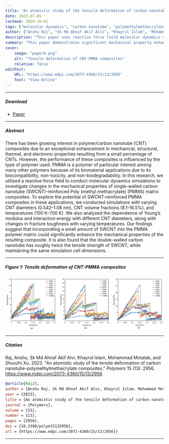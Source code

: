 ```yaml
---
title: "An atomistic study of the tensile deformation of carbon nanotube-polymethylmethacrylate composites" 
date: 2023-07-05
lastmod: 2024-10-01
tags: ["molecular dynamics", "carbon nanotube", "polymethylmethacrylate", "polymer", "composite"]
author: ["Anshu Raj", "Sk Md Ahnaf Akif Alvi", "Khayrul Islam", "Mohammad Motalab", "Shuozhi Xu"]
description: "This paper uses reactive force field molecular dynamics simulations to study the mechanical properties of SWCNT-reinforced PMMA composites, showing enhancements with varying CNT diameters and volume fractions."
summary: "This paper demonstrates significant mechanical property enhancements in PMMA composites reinforced with SWCNTs and finds that double-walled CNTs provide nearly twice the tensile strength."
cover:
    image: "paper6.png"
    alt: "Tensile deformation of CNT-PMMA composites"
    relative: false
editPost:
    URL: "https://www.mdpi.com/2073-4360/15/13/2956"
    Text: "View Online"
---
```



---

##### Download

+ [Paper](paper6.pdf)
<!-- + [Supplementary material](appendix6.pdf) -->
<!-- + [Code and data](https://github.com/khayrulbuet13/CNT-PMMA-tensile-deformation) -->


---

##### Abstract

<div class="justify-text">
There has been growing interest in polymer/carbon nanotube (CNT) composites due to an exceptional enhancement in mechanical, structural, thermal, and electronic properties resulting from a small percentage of CNTs. However, the performance of these composites is influenced by the type of polymer used. PMMA is a polymer of particular interest among many other polymers because of its biomaterial applications due to its biocompatibility, non-toxicity, and non-biodegradability. In this research, we utilized a reactive force field to conduct molecular dynamics simulations to investigate changes in the mechanical properties of single-walled carbon nanotube (SWCNT)-reinforced Poly (methyl methacrylate) (PMMA) matrix composites. To explore the potential of SWCNT-reinforced PMMA composites in these applications, we conducted simulations with varying CNT diameters (0.542–1.08 nm), CNT volume fractions (8.1–16.5%), and temperatures (100 K–700 K). We also analyzed the dependence of Young’s modulus and interaction energy with different CNT diameters, along with changes in fracture toughness with varying temperatures. Our findings suggest that incorporating a small amount of SWCNT into the PMMA polymer matrix could significantly enhance the mechanical properties of the resulting composite. It is also found that the double-walled carbon nanotube has roughly twice the tensile strength of SWCNT, while maintaining the same simulation cell dimensions.
</div>

---



##### Figure 1: Tensile deformation of CNT-PMMA composites

![Tensile deformation of CNT-PMMA composites](paper6.png)

---

##### Citation

Raj, Anshu, Sk Md Ahnaf Akif Alvi, Khayrul Islam, Mohammad Motalab, and Shuozhi Xu. 2023. "An atomistic study of the tensile deformation of carbon nanotube-polymethylmethacrylate composites." *Polymers* 15 (13): 2956. https://www.mdpi.com/2073-4360/15/13/2956.

```BibTeX
@article{Raj23,
author = {Anshu Raj, Sk Md Ahnaf Akif Alvi, Khayrul Islam, Mohammad Motalab, Shuozhi Xu},
year = {2023},
title = {An atomistic study of the tensile deformation of carbon nanotube-polymethylmethacrylate composites},
journal = {Polymers},
volume = {15},
number = {13},
pages = {2956},
doi = {10.3390/polym15132956},
url = {https://www.mdpi.com/2073-4360/15/13/2956}}
```

---